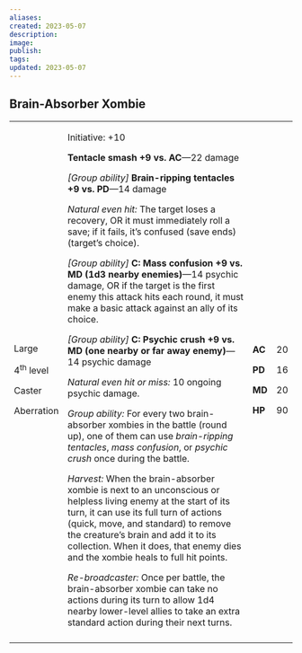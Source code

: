 ```yaml
---
aliases: 
created: 2023-05-07
description: 
image: 
publish: 
tags: 
updated: 2023-05-07
---
```


## Brain-Absorber Xombie

<table>
<colgroup>
<col style="width: 16%" />
<col style="width: 72%" />
<col style="width: 5%" />
<col style="width: 5%" />
</colgroup>
<tbody>
<tr class="odd">
<td><p>Large</p>
<p>4<sup>th</sup> level</p>
<p>Caster</p>
<p>Aberration</p></td>
<td><p>Initiative: +10</p>
<p><strong>Tentacle smash +9 vs. AC</strong>—22 damage</p>
<p><em>[Group ability]</em> <strong>Brain-ripping tentacles +9 vs.
PD</strong>—14 damage</p>
<p><em>Natural even hit:</em> The target loses a recovery, OR it must
immediately roll a save; if it fails, it’s confused (save ends)
(target’s choice).</p>
<p><em>[Group ability]</em> <strong>C: Mass confusion +9 vs. MD (1d3
nearby enemies)</strong>—14 psychic damage, OR if the target is the
first enemy this attack hits each round, it must make a basic attack
against an ally of its choice.</p>
<p><em>[Group ability]</em> <strong>C: Psychic crush +9 vs. MD (one
nearby or far away enemy)</strong>—14 psychic damage</p>
<p><em>Natural even hit or miss:</em> 10 ongoing psychic damage.</p>
<p><em>Group ability:</em> For every two brain-absorber xombies in the
battle (round up), one of them can use <em>brain-ripping tentacles</em>,
<em>mass confusion</em>, or <em>psychic crush</em> once during the
battle.</p>
<p><em>Harvest:</em> When the brain-absorber xombie is next to an
unconscious or helpless living enemy at the start of its turn, it can
use its full turn of actions (quick, move, and standard) to remove the
creature’s brain and add it to its collection. When it does, that enemy
dies and the xombie heals to full hit points.</p>
<p><em>Re-broadcaster:</em> Once per battle, the brain-absorber xombie
can take no actions during its turn to allow 1d4 nearby lower-level
allies to take an extra standard action during their next
turns.</p></td>
<td><p><strong>AC</strong></p>
<p><strong>PD</strong></p>
<p><strong>MD</strong></p>
<p><strong>HP</strong></p></td>
<td><p>20</p>
<p>16</p>
<p>20</p>
<p>90</p></td>
</tr>
<tr class="even">
<td></td>
<td></td>
<td></td>
<td></td>
</tr>
</tbody>
</table>

